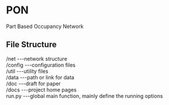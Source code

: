 # PON
Part Based Occupancy Network 

## File Structure
/net    ---network structure  
/config ---configuration files  
/util   ---utility files  
/data   ---path or link for data  
/doc    ---draft for paper  
/docs   ---project home pages  
run.py  ---global main function, mainly define the running options


